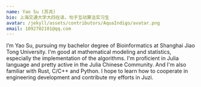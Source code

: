 ```yaml
---
name: Yao Su (苏尧)
bio: 上海交通大学大四在读，句子互动算法实习生
avatar: /jekyll/assets/contributors/AquaIndigo/avatar.png
email: 1092702101@qq.com
---
```


I’m Yao Su, pursuing my bachelor degree of Bioinformatics at Shanghai Jiao Tong University. I'm good at mathematical modeling and statistics, especially the implementation of the algorithms. I'm proficient in Julia language and pretty active in the Julia Chinese Community. And I'm also familiar with Rust, C/C++ and Python. I hope to learn how to cooperate in engineering development and contribute my efforts in Juzi.
